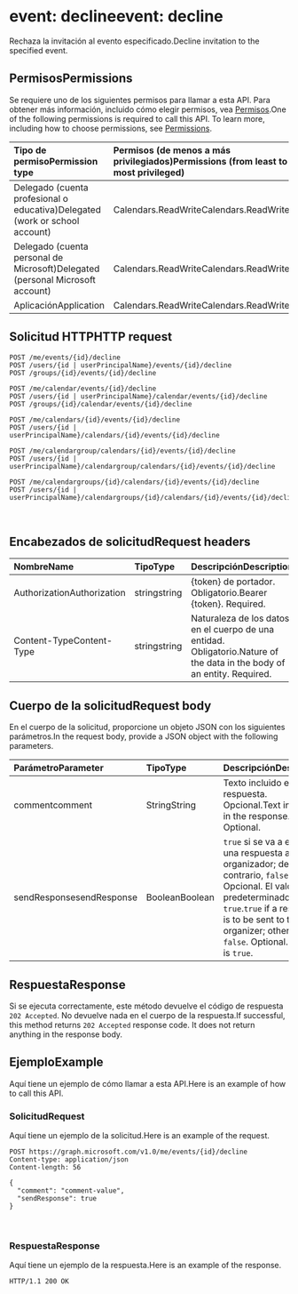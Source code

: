 # <a name="event-decline"></a><span data-ttu-id="3b1c0-101">event: decline</span><span class="sxs-lookup"><span data-stu-id="3b1c0-101">event: decline</span></span>

<span data-ttu-id="3b1c0-102">Rechaza la invitación al evento especificado.</span><span class="sxs-lookup"><span data-stu-id="3b1c0-102">Decline invitation to the specified event.</span></span>

## <a name="permissions"></a><span data-ttu-id="3b1c0-103">Permisos</span><span class="sxs-lookup"><span data-stu-id="3b1c0-103">Permissions</span></span>

<span data-ttu-id="3b1c0-p101">Se requiere uno de los siguientes permisos para llamar a esta API. Para obtener más información, incluido cómo elegir permisos, vea [Permisos](../../../concepts/permissions_reference.md).</span><span class="sxs-lookup"><span data-stu-id="3b1c0-p101">One of the following permissions is required to call this API. To learn more, including how to choose permissions, see [Permissions](../../../concepts/permissions_reference.md).</span></span>

|<span data-ttu-id="3b1c0-106">Tipo de permiso</span><span class="sxs-lookup"><span data-stu-id="3b1c0-106">Permission type</span></span>      | <span data-ttu-id="3b1c0-107">Permisos (de menos a más privilegiados)</span><span class="sxs-lookup"><span data-stu-id="3b1c0-107">Permissions (from least to most privileged)</span></span>              |
|:--------------------|:---------------------------------------------------------|
|<span data-ttu-id="3b1c0-108">Delegado (cuenta profesional o educativa)</span><span class="sxs-lookup"><span data-stu-id="3b1c0-108">Delegated (work or school account)</span></span> | <span data-ttu-id="3b1c0-109">Calendars.ReadWrite</span><span class="sxs-lookup"><span data-stu-id="3b1c0-109">Calendars.ReadWrite</span></span>    |
|<span data-ttu-id="3b1c0-110">Delegado (cuenta personal de Microsoft)</span><span class="sxs-lookup"><span data-stu-id="3b1c0-110">Delegated (personal Microsoft account)</span></span> | <span data-ttu-id="3b1c0-111">Calendars.ReadWrite</span><span class="sxs-lookup"><span data-stu-id="3b1c0-111">Calendars.ReadWrite</span></span>    |
|<span data-ttu-id="3b1c0-112">Aplicación</span><span class="sxs-lookup"><span data-stu-id="3b1c0-112">Application</span></span> | <span data-ttu-id="3b1c0-113">Calendars.ReadWrite</span><span class="sxs-lookup"><span data-stu-id="3b1c0-113">Calendars.ReadWrite</span></span> |

## <a name="http-request"></a><span data-ttu-id="3b1c0-114">Solicitud HTTP</span><span class="sxs-lookup"><span data-stu-id="3b1c0-114">HTTP request</span></span>

<!-- { "blockType": "ignored" } -->

```http
POST /me/events/{id}/decline
POST /users/{id | userPrincipalName}/events/{id}/decline
POST /groups/{id}/events/{id}/decline

POST /me/calendar/events/{id}/decline
POST /users/{id | userPrincipalName}/calendar/events/{id}/decline
POST /groups/{id}/calendar/events/{id}/decline

POST /me/calendars/{id}/events/{id}/decline
POST /users/{id | userPrincipalName}/calendars/{id}/events/{id}/decline

POST /me/calendargroup/calendars/{id}/events/{id}/decline
POST /users/{id | userPrincipalName}/calendargroup/calendars/{id}/events/{id}/decline

POST /me/calendargroups/{id}/calendars/{id}/events/{id}/decline
POST /users/{id | userPrincipalName}/calendargroups/{id}/calendars/{id}/events/{id}/decline
```

<br/>

## <a name="request-headers"></a><span data-ttu-id="3b1c0-115">Encabezados de solicitud</span><span class="sxs-lookup"><span data-stu-id="3b1c0-115">Request headers</span></span>

| <span data-ttu-id="3b1c0-116">Nombre</span><span class="sxs-lookup"><span data-stu-id="3b1c0-116">Name</span></span>       | <span data-ttu-id="3b1c0-117">Tipo</span><span class="sxs-lookup"><span data-stu-id="3b1c0-117">Type</span></span> | <span data-ttu-id="3b1c0-118">Descripción</span><span class="sxs-lookup"><span data-stu-id="3b1c0-118">Description</span></span>|
|:---------------|:--------|:----------|
| <span data-ttu-id="3b1c0-119">Authorization</span><span class="sxs-lookup"><span data-stu-id="3b1c0-119">Authorization</span></span>  | <span data-ttu-id="3b1c0-120">string</span><span class="sxs-lookup"><span data-stu-id="3b1c0-120">string</span></span>  | <span data-ttu-id="3b1c0-p102">{token} de portador. Obligatorio.</span><span class="sxs-lookup"><span data-stu-id="3b1c0-p102">Bearer {token}. Required.</span></span> |
| <span data-ttu-id="3b1c0-123">Content-Type</span><span class="sxs-lookup"><span data-stu-id="3b1c0-123">Content-Type</span></span> | <span data-ttu-id="3b1c0-124">string</span><span class="sxs-lookup"><span data-stu-id="3b1c0-124">string</span></span>  | <span data-ttu-id="3b1c0-p103">Naturaleza de los datos en el cuerpo de una entidad. Obligatorio.</span><span class="sxs-lookup"><span data-stu-id="3b1c0-p103">Nature of the data in the body of an entity. Required.</span></span> |

## <a name="request-body"></a><span data-ttu-id="3b1c0-127">Cuerpo de la solicitud</span><span class="sxs-lookup"><span data-stu-id="3b1c0-127">Request body</span></span>

<span data-ttu-id="3b1c0-128">En el cuerpo de la solicitud, proporcione un objeto JSON con los siguientes parámetros.</span><span class="sxs-lookup"><span data-stu-id="3b1c0-128">In the request body, provide a JSON object with the following parameters.</span></span>

| <span data-ttu-id="3b1c0-129">Parámetro</span><span class="sxs-lookup"><span data-stu-id="3b1c0-129">Parameter</span></span>    | <span data-ttu-id="3b1c0-130">Tipo</span><span class="sxs-lookup"><span data-stu-id="3b1c0-130">Type</span></span>   |<span data-ttu-id="3b1c0-131">Descripción</span><span class="sxs-lookup"><span data-stu-id="3b1c0-131">Description</span></span>|
|:---------------|:--------|:----------|
|<span data-ttu-id="3b1c0-132">comment</span><span class="sxs-lookup"><span data-stu-id="3b1c0-132">comment</span></span>|<span data-ttu-id="3b1c0-133">String</span><span class="sxs-lookup"><span data-stu-id="3b1c0-133">String</span></span>|<span data-ttu-id="3b1c0-p104">Texto incluido en la respuesta. Opcional.</span><span class="sxs-lookup"><span data-stu-id="3b1c0-p104">Text included in the response. Optional.</span></span>|
|<span data-ttu-id="3b1c0-136">sendResponse</span><span class="sxs-lookup"><span data-stu-id="3b1c0-136">sendResponse</span></span>|<span data-ttu-id="3b1c0-137">Boolean</span><span class="sxs-lookup"><span data-stu-id="3b1c0-137">Boolean</span></span>|<span data-ttu-id="3b1c0-p105">`true` si se va a enviar una respuesta al organizador; de lo contrario, `false`. Opcional. El valor predeterminado es `true`.</span><span class="sxs-lookup"><span data-stu-id="3b1c0-p105">`true` if a response is to be sent to the organizer; otherwise, `false`. Optional. Default is `true`.</span></span>|

## <a name="response"></a><span data-ttu-id="3b1c0-141">Respuesta</span><span class="sxs-lookup"><span data-stu-id="3b1c0-141">Response</span></span>

<span data-ttu-id="3b1c0-p106">Si se ejecuta correctamente, este método devuelve el código de respuesta `202 Accepted`. No devuelve nada en el cuerpo de la respuesta.</span><span class="sxs-lookup"><span data-stu-id="3b1c0-p106">If successful, this method returns `202 Accepted` response code. It does not return anything in the response body.</span></span>

## <a name="example"></a><span data-ttu-id="3b1c0-144">Ejemplo</span><span class="sxs-lookup"><span data-stu-id="3b1c0-144">Example</span></span>

<span data-ttu-id="3b1c0-145">Aquí tiene un ejemplo de cómo llamar a esta API.</span><span class="sxs-lookup"><span data-stu-id="3b1c0-145">Here is an example of how to call this API.</span></span>

### <a name="request"></a><span data-ttu-id="3b1c0-146">Solicitud</span><span class="sxs-lookup"><span data-stu-id="3b1c0-146">Request</span></span>

<span data-ttu-id="3b1c0-147">Aquí tiene un ejemplo de la solicitud.</span><span class="sxs-lookup"><span data-stu-id="3b1c0-147">Here is an example of the request.</span></span>

<!-- {
  "blockType": "request",
  "name": "event_decline"
}-->

```http
POST https://graph.microsoft.com/v1.0/me/events/{id}/decline
Content-type: application/json
Content-length: 56

{
  "comment": "comment-value",
  "sendResponse": true
}
```

<br/>

### <a name="response"></a><span data-ttu-id="3b1c0-148">Respuesta</span><span class="sxs-lookup"><span data-stu-id="3b1c0-148">Response</span></span>

<span data-ttu-id="3b1c0-149">Aquí tiene un ejemplo de la respuesta.</span><span class="sxs-lookup"><span data-stu-id="3b1c0-149">Here is an example of the response.</span></span>

<!-- {
  "blockType": "response",
  "truncated": true
} -->

```http
HTTP/1.1 200 OK
```

<br/>

<!-- uuid: 8fcb5dbc-d5aa-4681-8e31-b001d5168d79
2015-10-25 14:57:30 UTC -->
<!-- {
  "type": "#page.annotation",
  "description": "event: decline",
  "keywords": "",
  "section": "documentation",
  "tocPath": ""
}-->
